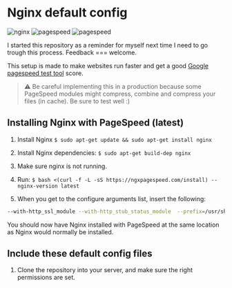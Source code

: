 # Nginx default config

![nginx](https://img.shields.io/badge/nginx-1.13.0-green.svg)
![pagespeed](https://img.shields.io/badge/pagespeed-1.11.33.4-green.svg)
![pagespeed](https://img.shields.io/badge/ubuntu-14.04.4-green.svg)

I started this repository as a reminder for myself next time I need to go trough this process. Feedback === welcome.

This setup is made to make websites run faster and get a good [Google pagespeed test tool](https://developers.google.com/speed/pagespeed/insights) score. 

> :warning: Be careful implementing this in a production because some PageSpeed modules might compress, combine and compress your files (in cache). Be sure to test well :)

## Installing Nginx with PageSpeed (latest)

1. Install Nginx `$ sudo apt-get update && sudo apt-get install nginx`

2. Install Nginx dependencies: `$ sudo apt-get build-dep nginx`

3. Make sure nginx is not running.

4. Run: `$ bash <(curl -f -L -sS https://ngxpagespeed.com/install) --nginx-version latest`

5. When you get to the configure arguments list, insert the following: 

``` bash
--with-http_ssl_module --with-http_stub_status_module  --prefix=/usr/share/nginx --conf-path=/etc/nginx/nginx.conf --sbin-path=/usr/sbin --error-log-path=/var/log/nginx/error.log
```

You should now have Nginx installed with PageSpeed at the same location as Nginx would normally be installed.

## Include these default config files

1. Clone the repository into your server, and make sure the right permissions are set.


